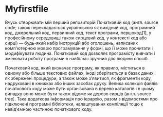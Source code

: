 # Myfirstfile
Вчусь створювати мій перший репозиторій
Початковий код (англ. source code; також перекладається українською як вихідний код, програмний код, джерельний код, первинний код, текст програми, першокод[1], у професійному середовищі також сирцевий код, у контексті код або сирці) — будь-який набір інструкцій або оголошень, написаних комп'ютерною мовою програмування у формі, що її може прочитати і модифікувати людина. Початковий код дозволяє програмісту вивчати і змінювати роботу програми в найбільш зручний для людини спосіб.

Початковий код, який визначає програму, як правило, міститься в одному або більше текстових файлах, іноді зберігається в базах даних, як збережені процедури, а також може з'явитися, як фрагменти коду, надруковані в книжках або інших засобах друку. Велика колекція файлів початкового коду може бути організована в дерево каталогів і в цьому випадку воно може бути також відоме як дерево сирців (англ. source tree). Така додаткова інформація про ієрархію, разом з відомостями про підключені програмні бібліотеки, налаштування компіляції тощо є невід'ємною частиною початкового коду.
